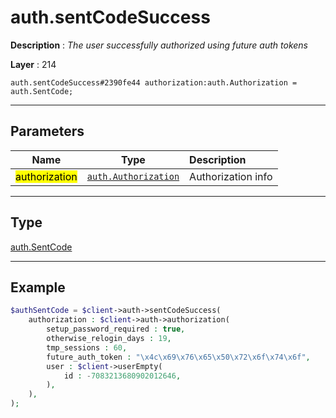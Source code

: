 # auth.sentCodeSuccess

**Description** : *The user successfully authorized using future auth tokens*

**Layer** : 214

```tl
auth.sentCodeSuccess#2390fe44 authorization:auth.Authorization = auth.SentCode;
```

---

## Parameters

| Name | Type | Description |
| :---: | :---: | :--- |
| <mark>authorization</mark> | [`auth.Authorization`](type/auth.Authorization) | Authorization info |

---

## Type

[auth.SentCode](type/auth.SentCode)

---

## Example

```php
$authSentCode = $client->auth->sentCodeSuccess(
	authorization : $client->auth->authorization(
		setup_password_required : true,
		otherwise_relogin_days : 19,
		tmp_sessions : 60,
		future_auth_token : "\x4c\x69\x76\x65\x50\x72\x6f\x74\x6f",
		user : $client->userEmpty(
			id : -7083213680902012646,
		),
	),
);
```